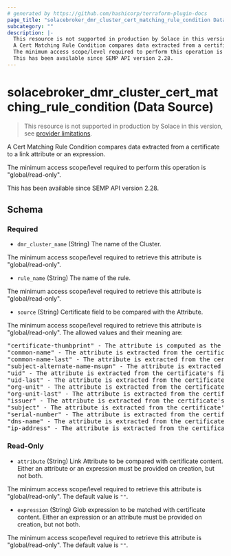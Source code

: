 ```yaml
---
# generated by https://github.com/hashicorp/terraform-plugin-docs
page_title: "solacebroker_dmr_cluster_cert_matching_rule_condition Data Source - solacebroker"
subcategory: ""
description: |-
  This resource is not supported in production by Solace in this version, see provider limitations.
  A Cert Matching Rule Condition compares data extracted from a certificate to a link attribute or an expression.
  The minimum access scope/level required to perform this operation is "global/read-only".
  This has been available since SEMP API version 2.28.
---
```


# solacebroker_dmr_cluster_cert_matching_rule_condition (Data Source)

> This resource is not supported in production by Solace in this version, see [provider limitations](https://registry.terraform.io/providers/SolaceProducts/solacebroker/latest/docs#limitations).

A Cert Matching Rule Condition compares data extracted from a certificate to a link attribute or an expression.



The minimum access scope/level required to perform this operation is "global/read-only".

This has been available since SEMP API version 2.28.



<!-- schema generated by tfplugindocs -->
## Schema

### Required

- `dmr_cluster_name` (String) The name of the Cluster.

The minimum access scope/level required to retrieve this attribute is "global/read-only".
- `rule_name` (String) The name of the rule.

The minimum access scope/level required to retrieve this attribute is "global/read-only".
- `source` (String) Certificate field to be compared with the Attribute.

The minimum access scope/level required to retrieve this attribute is "global/read-only". The allowed values and their meaning are:

<pre>
"certificate-thumbprint" - The attribute is computed as the SHA-1 hash over the entire DER-encoded contents of the client certificate.
"common-name" - The attribute is extracted from the certificate's first instance of the Common Name attribute in the Subject DN.
"common-name-last" - The attribute is extracted from the certificate's last instance of the Common Name attribute in the Subject DN.
"subject-alternate-name-msupn" - The attribute is extracted from the certificate's Other Name type of the Subject Alternative Name and must have the msUPN signature.
"uid" - The attribute is extracted from the certificate's first instance of the User Identifier attribute in the Subject DN.
"uid-last" - The attribute is extracted from the certificate's last instance of the User Identifier attribute in the Subject DN.
"org-unit" - The attribute is extracted from the certificate's first instance of the Org Unit attribute in the Subject DN.
"org-unit-last" - The attribute is extracted from the certificate's last instance of the Org Unit attribute in the Subject DN.
"issuer" - The attribute is extracted from the certificate's Issuer DN.
"subject" - The attribute is extracted from the certificate's Subject DN.
"serial-number" - The attribute is extracted from the certificate's Serial Number.
"dns-name" - The attribute is extracted from the certificate's Subject Alt Name DNS Name.
"ip-address" - The attribute is extracted from the certificate's Subject Alt Name IP Address.
</pre>

### Read-Only

- `attribute` (String) Link Attribute to be compared with certificate content. Either an attribute or an expression must be provided on creation, but not both.

The minimum access scope/level required to retrieve this attribute is "global/read-only". The default value is `""`.
- `expression` (String) Glob expression to be matched with certificate content. Either an expression or an attribute must be provided on creation, but not both.

The minimum access scope/level required to retrieve this attribute is "global/read-only". The default value is `""`.
